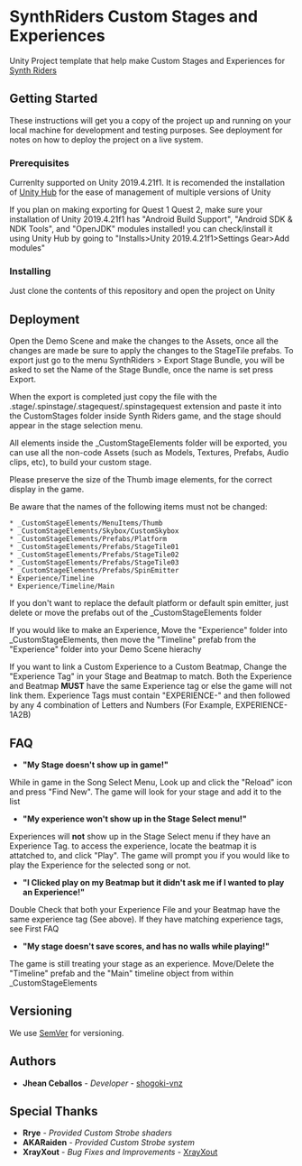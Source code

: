# SynthRiders Custom Stages and Experiences

Unity Project template that help make Custom Stages and Experiences for [Synth Riders](https://synthridersvr.com/)

## Getting Started

These instructions will get you a copy of the project up and running on your local machine for development and testing purposes. See deployment for notes on how to deploy the project on a live system.

### Prerequisites

Currenlty supported on Unity 2019.4.21f1. It is recomended the installation of [Unity Hub](https://store.unity.com/download?ref=personal/) for the ease of management of multiple versions of Unity

If you plan on making exporting for Quest 1 Quest 2, make sure your installation of Unity 2019.4.21f1 has "Android Build Support", "Android SDK & NDK Tools", and "OpenJDK" modules installed! you can check/install it using Unity Hub by going to "Installs>Unity 2019.4.21f1>Settings Gear>Add modules"

### Installing

Just clone the contents of this repository and open the project on Unity

## Deployment

Open the Demo Scene and make the changes to the Assets, once all the changes are made be sure to apply the changes to the StageTile prefabs. To export just go to the menu SynthRiders > Export Stage Bundle, you will be asked to set the Name of the Stage Bundle, once the name is set press Export.

When the export is completed just copy the file with the .stage/.spinstage/.stagequest/.spinstagequest extension and paste it into the CustomStages folder inside Synth Riders game, and the stage should appear in the stage selection menu.



All elements inside the _CustomStageElements folder will be exported, you can use all the non-code Assets (such as Models, Textures, Prefabs, Audio clips, etc), to build your custom stage.

Please preserve the size of the Thumb image elements, for the correct display in the game.

Be aware that the names of the following items must not be changed:

    * _CustomStageElements/MenuItems/Thumb
    * _CustomStageElements/Skybox/CustomSkybox
    * _CustomStageElements/Prefabs/Platform
    * _CustomStageElements/Prefabs/StageTile01
    * _CustomStageElements/Prefabs/StageTile02
    * _CustomStageElements/Prefabs/StageTile03
    * _CustomStageElements/Prefabs/SpinEmitter
    * Experience/Timeline
    * Experience/Timeline/Main


If you don't want to replace the default platform or default spin emitter, just delete or move the prefabs out of the _CustomStageElements folder

If you would like to make an Experience, Move the "Experience" folder into _CustomStageElements, then move the "Timeline" prefab from the "Experience" folder into your Demo Scene hierachy

If you want to link a Custom Experience to a Custom Beatmap, Change the "Experience Tag" in your Stage and Beatmap to match. Both the Experience and Beatmap **MUST** have the same Experience tag or else the game will not link them. Experience Tags must contain "EXPERIENCE-" and then followed by any 4 combination of Letters and Numbers (For Example, EXPERIENCE-1A2B)




## FAQ

* **"My Stage doesn't show up in game!"**

While in game in the Song Select Menu, Look up and click the "Reload" icon and press "Find New". The game will look for your stage and add it to the list

* **"My experience won't show up in the Stage Select menu!"**

Experiences will **not** show up in the Stage Select menu if they have an Experience Tag. to access the experience, locate the beatmap it is attatched to, and click "Play". The game will prompt you if you would like to play the Experience for the selected song or not.

* **"I Clicked play on my Beatmap but it didn't ask me if I wanted to play an Experience!"**

Double Check that both your Experience File and your Beatmap have the same experience tag (See above). If they have matching experience tags, see First FAQ

* **"My stage doesn't save scores, and has no walls while playing!"**

The game is still treating your stage as an experience. Move/Delete the "Timeline" prefab and the "Main" timeline object from within _CustomStageElements


## Versioning

We use [SemVer](http://semver.org/) for versioning.


## Authors

* **Jhean Ceballos** - *Developer* - [shogoki-vnz](https://github.com/shogoki-vnz)


## Special Thanks

* **Rrye** - *Provided Custom Strobe shaders*
* **AKARaiden** - *Provided Custom Strobe system*
* **XrayXout** - *Bug Fixes and Improvements* - [XrayXout](https://github.com/Xrayxout)